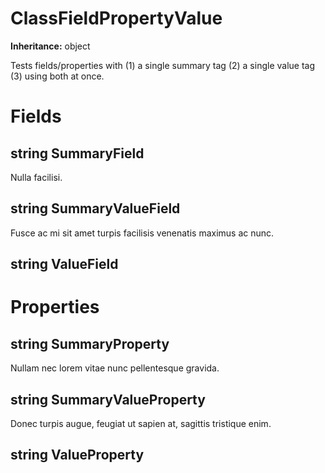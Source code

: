 # ClassFieldPropertyValue

**Inheritance:** object  
  
Tests fields/properties with (1) a single summary tag (2) a single value tag (3) using both at once.

# Fields

## string SummaryField

Nulla facilisi.

## string SummaryValueField

Fusce ac mi sit amet turpis facilisis venenatis maximus ac nunc.

## string ValueField

# Properties

## string SummaryProperty

Nullam nec lorem vitae nunc pellentesque gravida.

## string SummaryValueProperty

Donec turpis augue, feugiat ut sapien at, sagittis tristique enim.

## string ValueProperty


